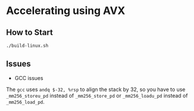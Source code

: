 # Accelerating using AVX

## How to Start

```sh
./build-linux.sh
```

## Issues

* GCC issues

The `gcc` uses `andq $-32, %rsp` to align the stack by 32, so you have to use `_mm256_storeu_pd` instead of `_mm256_store_pd` or `_mm256_loadu_pd` instead of `_mm256_load_pd`.